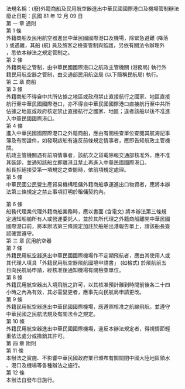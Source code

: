 法規名稱：(廢)外籍商船及民用航空器進出中華民國國際港口及機場管制辦法  
廢止日期：民國 81 年 12 月 09 日  
第 一 章 通則  
第 1 條  
外籍商船及民用航空器進出中華民國國際港口及機場，除緊急避難 (降落  
) 或遇難，其船 (航) 員及旅客之檢查管制與監護，另依有關法令辦理外  
，悉依本辦法之規定管制之。  
第 2 條  
外籍商船之管制，由中華民國國際港口之航政主管機關 (港務局) 執行外  
籍民用航空器之管制，由交通部民用航空局 (以下簡稱民航局) 執行。  
第 二 章 商船  
第 3 條  
外籍商船不得自中共所佔據之地區或政府禁止直接航行之國家、地區直接  
航行至中華民國國際港口，亦不得自中華民國國際港口直接航行至中共所  
佔據之地區或政府核定禁止直接航行之國家、地區；違者該船以後不准進  
入中華民國國際港口。  
第 4 條  
進入中華民國國際際港口之外籍商船，應由有關檢查單位查閱其航海記事  
簿及有關證件，如發現該船有違反前條規定情事者，應即告知航政主管機  
關。  
航政主管機關遇有前項情事者，該航次之貨載除報交通部核准外，應不准  
其裝卸，並通知該船立即離港且禁止再進入中華民國國際港口。  
船長拒絕接受第一項規定之查閱時，依前項規定處理。  
第 5 條  
中華民國公民營生產貿易機構租傭外籍商船承運進出口物資者，應將本辦  
法第三條規定之禁止事項訂明於租傭契約內。  


第 6 條  
船務代理業代理外籍商船業務時，應以書面 (含電文) 將本辦法第三條規  
定通知船舶所有人或營運委託人，並於其所代理之外籍商船離開中華民國  
國際港口前，將本辦法第三條規定加註於船舶出港報告單上，請該船長簽  
認確實遵守。  
第 三 章 民用航空器  
第 7 條  
外籍民用航空器進出中華民國國際機場作不定期飛航者，應由其使用人或  
其代理人填具「外籍民用航空器飛航國境申請書」 (如格式) 於飛航前五  
日向民航局申請，經核准後通知機場有關檢查單位。  
第 8 條  
外籍民用航空器出入境飛航之許可，以其核准預計離到時間前後各二十四  
小時之內為有效，其必需變更者，應事先向民航局申請更改。  
第 9 條  
外籍民用航空器進出中華民國國際機場，應遵照核准之航線飛航，並遵守  
中華民國之民航法規及有關法令之規定。  
第 10 條  
外籍民用航空器進出中華民國國際機場，違反本辦法規定者，得視情節輕  
重依法處分或撒銷其許可。  
第 四 章 附則  
第 11 條  
本辦法之實施、不影響中華民國政府業已頒布有關關閉中國大陸地區領水  
、港口及機場等各種辦法之施行。  
第 12 條  
本辦法自發布日施行。  


